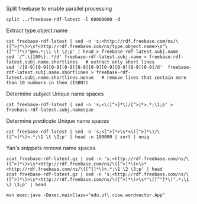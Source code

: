 



Split freebase to enable parallel processing
```
split ../freebase-rdf-latest -l 60000000 -d
```

Extract type.object.name 
```
cat freebase-rdf-latest | sed -n 's;<http://rdf.freebase.com/ns/\([^>]*\)>\s*<http://rdf.freebase.com/ns/type.object.name>\s"\([^"]*\)"@en.*;\1 \t \2;p' | head > freebase-rdf-latest.subj.name
sed '/^.\{100\}..*/d' freebase-rdf-latest.subj.name > freebase-rdf-latest.subj.name.shortlines   # extract only short lines
sed '/[0-9][0-9][0-9][0-9][0-9][0-9][0-9][0-9][0-9][0-9]/d'  freebase-rdf-latest.subj.name.shortlines > freebase-rdf-latest.subj.name.shortlines.nonum   # remove lines that contain more than 10 numbers in them (ISBN?)
```

Determine *subject* Unique name spaces
```
cat freebase-rdf-latest | sed -n 's;<\([^>]*\)/[^>]*>.*;\1;p' > freebase-rdf-latest.subj.namespae
```

Determine *predicate* Unique name spaces
```
cat freebase-rdf-latest | sed -n 's;<[^>]*>\s*<\([^>]*\)/\([^>]*\)>.*;\1 \t \2;p' | head -n 100000 | sort | uniq  
```


 Yan's snippets
remove name spaces
```
zcat freebase-rdf-latest.gz | sed -n 's;<http://rdf.freebase.com/ns/\([^>]*\)>\s*<http://rdf.freebase.com/ns/\([^>]*\)>\s*<http://rdf.freebase.com/ns/\([^]]*\)>.*;\1 \2 \3;p' | head
zcat freebase-rdf-latest.gz | sed -n 's;<http://rdf.freebase.com/ns/\([^>]*\)>\s*<http://rdf.freebase.com/ns/\([^>]*\)>\s*"\([^"]*\)".*;\1 \2 \3;p' | head
```


```
mvn exec:java -Dexec.mainClass="edu.ufl.cise.wordvector.App"
```
